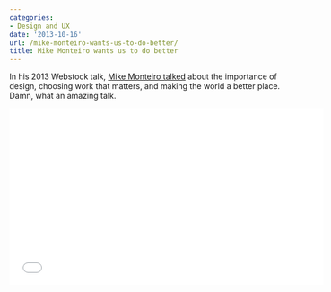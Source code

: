 ```yaml
---
categories:
- Design and UX
date: '2013-10-16'
url: /mike-monteiro-wants-us-to-do-better/
title: Mike Monteiro wants us to do better
---
```


In his 2013 Webstock talk, <a href="http://vimeo.com/68470326">Mike Monteiro talked</a> about the importance of design, choosing work that matters, and making the world a better place. Damn, what an amazing talk.

<div class="fluid-vids"><iframe src="//player.vimeo.com/video/68470326?color=9a151b" width="560" height="315" frameborder="0" webkitallowfullscreen mozallowfullscreen allowfullscreen></iframe></div>